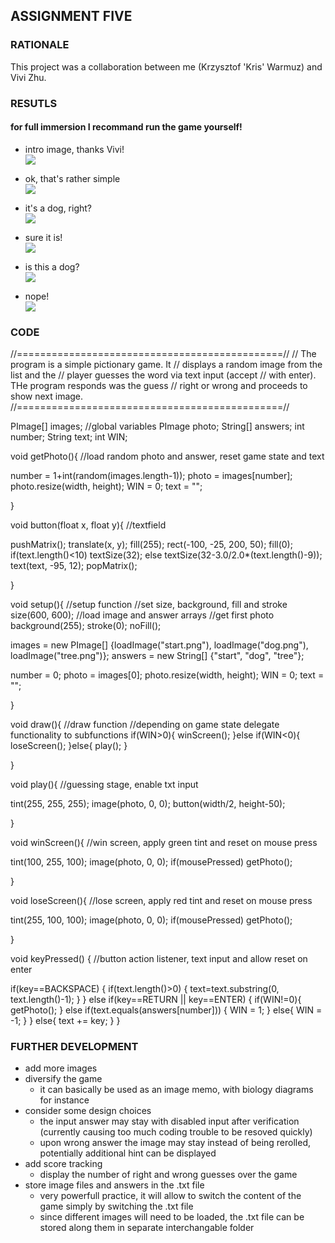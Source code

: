 ## ASSIGNMENT FIVE

### RATIONALE

This project was a collaboration between me (Krzysztof 'Kris' Warmuz) and Vivi Zhu.




### RESUTLS
#### for full immersion I recommand run the game yourself!

- intro image, thanks Vivi!\
![](start.png)

- ok, that's rather simple\
![](1.png)

- it's a dog, right?\
![](2.png)

- sure it is!\
![](3.png)

- is this a dog?\
![](4.png)

- nope!\
![](5.png)


### CODE

//==============================================//
// The program is a simple pictionary game. It
// displays a random image from the list and the
// player guesses the word via text input (accept
// with enter). THe program responds was the guess
// right or wrong and proceeds to show next image. 
//==============================================//


PImage[] images;                                //global variables
PImage photo;
String[] answers;
int number;
String text;
int WIN;


void getPhoto(){                                //load random photo and answer, reset game state and text
  
  number = 1+int(random(images.length-1));
  photo = images[number];
  photo.resize(width, height);
  WIN = 0;
  text = "";
  
}


void button(float x, float y){                  //textfield
  
  pushMatrix();
  translate(x, y);
  fill(255);
  rect(-100, -25, 200, 50);
  fill(0);
  if(text.length()<10)
    textSize(32);
  else
    textSize(32-3.0/2.0*(text.length()-9));
  text(text, -95, 12);
  popMatrix();  
  
}
  

void setup(){                                   //setup function
                                                //set size, background, fill and stroke
  size(600, 600);                               //load image and answer arrays
                                                //get first photo
  background(255);
  stroke(0);
  noFill();

  images = new PImage[] {loadImage("start.png"), loadImage("dog.png"), loadImage("tree.png")};
  answers = new String[] {"start", "dog", "tree"};
  
  number = 0;
  photo = images[0];
  photo.resize(width, height);
  WIN = 0;
  text = "";

}

void draw(){                                    //draw function
                                                //depending on game state delegate functionality to subfunctions
  if(WIN>0){
    winScreen();
  }else if(WIN<0){
    loseScreen();
  }else{
    play();
  }
  
}

void play(){                                    //guessing stage, enable txt input
  
  tint(255, 255, 255);
  image(photo, 0, 0);
  button(width/2, height-50);
  
}

void winScreen(){                               //win screen, apply green tint and reset on mouse press
  
  tint(100, 255, 100);
  image(photo, 0, 0);
  if(mousePressed) getPhoto();
  
}

void loseScreen(){                              //lose screen, apply red tint and reset on mouse press
  
  tint(255, 100, 100);
  image(photo, 0, 0);
  if(mousePressed) getPhoto();
  
}

void keyPressed() {                             //button action listener, text input and allow reset on enter
  
  if(key==BACKSPACE) {
    if(text.length()>0) {
      text=text.substring(0, text.length()-1);
    }
  }
  else if(key==RETURN || key==ENTER) {
    if(WIN!=0){
      getPhoto();
    }
    else if(text.equals(answers[number])) {
      WIN = 1;
    }
    else{
      WIN = -1;
    }
  }
  else{
    text += key;
  }
}


### FURTHER DEVELOPMENT

- add more images
- diversify the game
  - it can basically be used as an image memo, with biology diagrams for instance
- consider some design choices
  - the input answer may stay with disabled input after verification (currently causing too much coding trouble to be resoved quickly)
  - upon wrong answer the image may stay instead of being rerolled, potentially additional hint can be displayed
- add score tracking
  - display the number of right and wrong guesses over the game
- store image files and answers in the .txt file
  - very powerfull practice, it will allow to switch the content of the game simply by switching the .txt file
  - since different images will need to be loaded, the .txt file can be stored along them in separate interchangable folder
